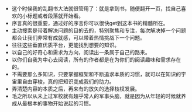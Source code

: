 - 这个时候我的乱翻书大法就很管用了：就是拿到书，随便翻开一页，找自己喜欢的小标题或者段落就开始看。
- 序言真的很重要，通过好的序言你可以很快get到这本书的精髓所在。
- 主动搜索是带着解决问题的目的去的，特别聚焦和专注，每次解决掉一个问题都会让我们非常有成就感，可以带着热情挑战下一个问题。
- 往往这些垂直优质平台，更能找到想要的知识。
- 以自己的好奇心和需求为方向，阅读出一条属于自己的路来。
- 以你们自我为中心去阅读，所有的作者都是在为你们的阅读趣味和需求存在的。
- 不需要那么多知识，只要掌握框架和不断追求本质的习惯，就可以在知识的宇宙里自由穿梭，真的把知识变成我们的助力。
- 弄清楚内容的本质之后，再来有的放矢的选择枝杈发展。
- 毛之所以从未上过军校就有超乎常人的军事头脑，就是因为从年轻的时候就养成从最根本的事物开始说起的习惯。